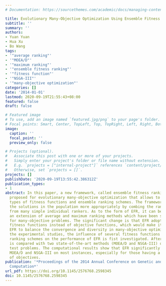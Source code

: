 ```yaml
---
# Documentation: https://sourcethemes.com/academic/docs/managing-content/

title: Evolutionary Many-Objective Optimization Using Ensemble Fitness Ranking
subtitle: ''
summary: ''
authors:
- Yuan Yuan
- Hua Xu
- Bo Wang
tags:
- '"average ranking"'
- '"MOEA/D"'
- '"maximum ranking"'
- '"ensemble fitness ranking"'
- '"fitness function"'
- '"NSGA-III"'
- '"many-objective optimization"'
categories: []
date: '2014-01-01'
lastmod: 2020-09-19T21:55:43+08:00
featured: false
draft: false

# Featured image
# To use, add an image named `featured.jpg/png` to your page's folder.
# Focal points: Smart, Center, TopLeft, Top, TopRight, Left, Right, BottomLeft, Bottom, BottomRight.
image:
  caption: ''
  focal_point: ''
  preview_only: false

# Projects (optional).
#   Associate this post with one or more of your projects.
#   Simply enter your project's folder or file name without extension.
#   E.g. `projects = ["internal-project"]` references `content/project/deep-learning/index.md`.
#   Otherwise, set `projects = []`.
projects: []
publishDate: '2020-09-19T13:55:42.386312Z'
publication_types:
- 1
abstract: In this paper, a new framework, called ensemble fitness ranking (EFR), is
  proposed for evolutionary many-objective optimization that allows to work with different
  types of fitness functions and ensemble ranking schemes. The framework aims to rank
  the solutions in the population more appropriately by combing the ranking results
  from many simple individual rankers. As to the form of EFR, it can be regarded as
  an extension of average and maximum ranking methods which have been shown promising
  for many-objective problems. The significant change is that EFR adopts more general
  fitness functions instead of objective functions, which would make it easier for
  EFR to balance the convergence and diversity in many-objective optimization. In
  the experimental studies, the influence of several fitness functions and ensemble
  ranking schemes on the performance of EFR is fist investigated. Afterwards, EFR
  is compared with two state-of-the-art methods (MOEA/D and NSGA-III) on well-known
  test problems. The computational results show that EFR significantly outperforms
  MOEA/D and NSGA-III on most instances, especially for those having a high number
  of objectives.
publication: '*Proceedings of the 2014 Annual Conference on Genetic and Evolutionary
  Computation*'
url_pdf: https://doi.org/10.1145/2576768.2598345
doi: 10.1145/2576768.2598345
---
```


